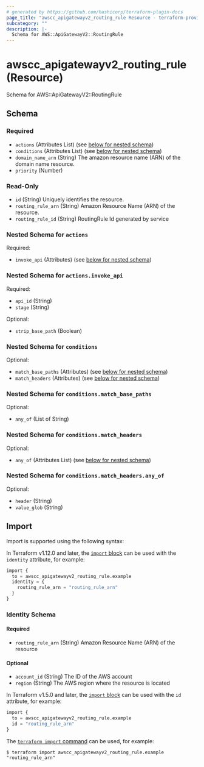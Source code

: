 ```yaml
---
# generated by https://github.com/hashicorp/terraform-plugin-docs
page_title: "awscc_apigatewayv2_routing_rule Resource - terraform-provider-awscc"
subcategory: ""
description: |-
  Schema for AWS::ApiGatewayV2::RoutingRule
---
```


# awscc_apigatewayv2_routing_rule (Resource)

Schema for AWS::ApiGatewayV2::RoutingRule



<!-- schema generated by tfplugindocs -->
## Schema

### Required

- `actions` (Attributes List) (see [below for nested schema](#nestedatt--actions))
- `conditions` (Attributes List) (see [below for nested schema](#nestedatt--conditions))
- `domain_name_arn` (String) The amazon resource name (ARN) of the domain name resource.
- `priority` (Number)

### Read-Only

- `id` (String) Uniquely identifies the resource.
- `routing_rule_arn` (String) Amazon Resource Name (ARN) of the resource.
- `routing_rule_id` (String) RoutingRule Id generated by service

<a id="nestedatt--actions"></a>
### Nested Schema for `actions`

Required:

- `invoke_api` (Attributes) (see [below for nested schema](#nestedatt--actions--invoke_api))

<a id="nestedatt--actions--invoke_api"></a>
### Nested Schema for `actions.invoke_api`

Required:

- `api_id` (String)
- `stage` (String)

Optional:

- `strip_base_path` (Boolean)



<a id="nestedatt--conditions"></a>
### Nested Schema for `conditions`

Optional:

- `match_base_paths` (Attributes) (see [below for nested schema](#nestedatt--conditions--match_base_paths))
- `match_headers` (Attributes) (see [below for nested schema](#nestedatt--conditions--match_headers))

<a id="nestedatt--conditions--match_base_paths"></a>
### Nested Schema for `conditions.match_base_paths`

Optional:

- `any_of` (List of String)


<a id="nestedatt--conditions--match_headers"></a>
### Nested Schema for `conditions.match_headers`

Optional:

- `any_of` (Attributes List) (see [below for nested schema](#nestedatt--conditions--match_headers--any_of))

<a id="nestedatt--conditions--match_headers--any_of"></a>
### Nested Schema for `conditions.match_headers.any_of`

Optional:

- `header` (String)
- `value_glob` (String)

## Import

Import is supported using the following syntax:

In Terraform v1.12.0 and later, the [`import` block](https://developer.hashicorp.com/terraform/language/import) can be used with the `identity` attribute, for example:

```terraform
import {
  to = awscc_apigatewayv2_routing_rule.example
  identity = {
    routing_rule_arn = "routing_rule_arn"
  }
}
```

<!-- schema generated by tfplugindocs -->
### Identity Schema

#### Required

- `routing_rule_arn` (String) Amazon Resource Name (ARN) of the resource

#### Optional

- `account_id` (String) The ID of the AWS account
- `region` (String) The AWS region where the resource is located

In Terraform v1.5.0 and later, the [`import` block](https://developer.hashicorp.com/terraform/language/import) can be used with the `id` attribute, for example:

```terraform
import {
  to = awscc_apigatewayv2_routing_rule.example
  id = "routing_rule_arn"
}
```

The [`terraform import` command](https://developer.hashicorp.com/terraform/cli/commands/import) can be used, for example:

```shell
$ terraform import awscc_apigatewayv2_routing_rule.example "routing_rule_arn"
```
